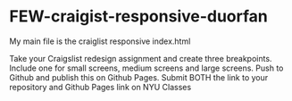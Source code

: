 # FEW-craigist-responsive-duorfan
My main file is the craiglist responsive index.html

Take your Craigslist redesign assignment and create three breakpoints. Include one for small screens, medium screens and large screens. Push to Github and publish this on Github Pages. Submit BOTH the link to your repository and Github Pages link on NYU Classes
